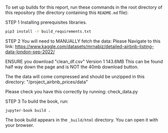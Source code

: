 To set up builds for this report, run these commands in the root directory of this repository (the directory containing this `README.md` file):


STEP 1
Installing prerequisites libraries.
```bash
pip3 install -r build_requirements.txt
```


STEP 2
You will need to MANUALLY fetch the data:
Please Navigate to this link: 
https://www.kaggle.com/datasets/mrnabiz/detailed-airbnb-listing-data-london-sep-2022/

ENSURE you download "clean_df.csv" Version 1 143.6MB
This can be found half way down the page and is NOT the 40mb download button.

The the data will come compressed and should be unzipped in this directory:
"/project_airbnb_prices/data"

Please check you have this correctly by running:
check_data.py


STEP 3
To build the book, run:

```
jupyter-book build .
```

The book build appears in the `_build/html` directory.  You can open it with your browser.
